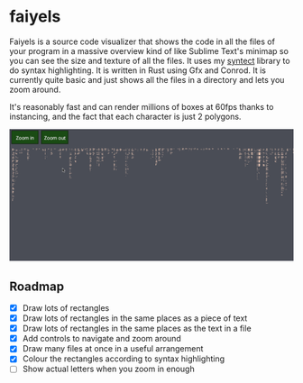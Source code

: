 # faiyels

Faiyels is a source code visualizer that shows the code in all the files of your program in a massive overview kind of like
Sublime Text's minimap so you can see the size and texture of all the files. It uses my [syntect](https://github.com/trishume/syntect) library to do syntax highlighting.
It is written in Rust using Gfx and Conrod. It is currently quite basic and just shows all the files in a directory and lets you zoom around.

It's reasonably fast and can render millions of boxes at 60fps thanks to instancing, and the fact that each character is just 2 polygons.

![Demo GIF](/assets/images/faiyels-demo.gif)

## Roadmap
- [x] Draw lots of rectangles
- [x] Draw lots of rectangles in the same places as a piece of text
- [x] Draw lots of rectangles in the same places as the text in a file
- [x] Add controls to navigate and zoom around
- [x] Draw many files at once in a useful arrangement
- [x] Colour the rectangles according to syntax highlighting
- [ ] Show actual letters when you zoom in enough
